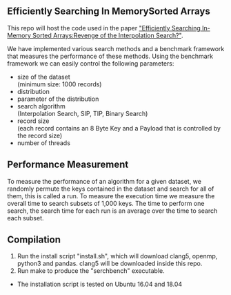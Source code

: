 ## Efficiently Searching In MemorySorted Arrays
This repo will host the code used in the paper 
["Efficiently Searching In-Memory Sorted Arrays:Revenge of the Interpolation 
Search?"](http://pages.cs.wisc.edu/~jignesh/publ/Revenge_of_the_Interpolation_Search.pdf).

We have implemented various search methods and a benchmark framework that
measures the performance of these methods. Using the benchmark framework we can
easily control the following parameters:
+ size of the dataset  
  (minimum size: 1000 records)
+ distribution 
+ parameter of the distribution
+ search algorithm  
    (Interpolation Search, SIP, TIP, Binary Search)  
+ record size  
    (each record contains an 8 Byte Key and a Payload that is controlled by the record size)
+ number of threads


## Performance Measurement
To measure the performance of an algorithm for a given dataset, we randomly
permute the keys contained in the dataset and search for all of them, this is
called a run.
To measure the execution time we measure the overall time to search
subsets of 1,000 keys. The time to perform one search, the search time
for each run is an average over the time to search each subset.


## Compilation
1) Run the install script "install.sh", which will download clang5, openmp,
   python3 and pandas. clang5 will be downloaded inside this repo.
2) Run make to produce the "serchbench" executable.

+ The installation script is tested on Ubuntu 16.04 and 18.04


